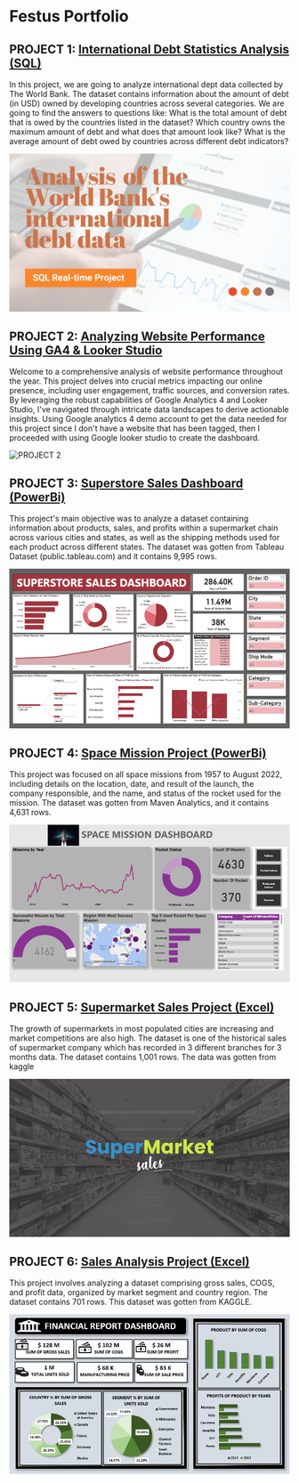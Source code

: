 # Festus Portfolio


## PROJECT 1: [International Debt Statistics Analysis (SQL)](https://github.com/festusaigbogun/SQL_Data_Analysis/blob/main/International%20Debt%20Statistic%20Analysis/Analyzing_International_Debt.ipynb)
In this project, we are going to analyze international dept data collected by The World Bank. The dataset contains information about the amount of debt (in USD) owned by developing countries across several categories. We are going to find the answers to questions like:
What is the total amount of debt that is owed by the countries listed in the dataset? Which country owns the maximum amount of debt and what does that amount look like? What is the average amount of debt owed by countries across different debt indicators?

![PROJECT 1](https://github.com/festusaigbogun/portfolio/blob/main/Images/1679319574069.png?raw=true)


## PROJECT 2: [Analyzing Website Performance Using GA4 & Looker Studio](https://github.com/festusaigbogun/Analyzing_Website_Performance) 

Welcome to a comprehensive analysis of website performance throughout the year. This project delves into crucial metrics impacting our online presence, including user engagement, traffic sources, and conversion rates. By leveraging the robust capabilities of Google Analytics 4 and Looker Studio, I've navigated through intricate data landscapes to derive actionable insights. Using Google analytics 4 demo account to get the data needed for this project since I don't have a website that has been tagged, then I proceeded with using Google looker studio to create the dashboard.

![PROJECT 2](https://github.com/festusaigbogun/portfolio/blob/main/Images/Screenshot_20231201_160917_cn.wps.moffice_eng~2.png?raw=true)


## PROJECT 3: [Superstore Sales Dashboard (PowerBi)](https://github.com/festusaigbogun/PowerBI_Portfolio_Project)

This project's main objective was to analyze a dataset containing information about products, sales, and profits within a supermarket chain across various cities and states, as well as the shipping methods used for each product across different states. The dataset was gotten from Tableau Dataset (public.tableau.com) and it contains 9,995 rows.

![PROJECT 3](https://github.com/festusaigbogun/portfolio/blob/main/Images/PBIDesktop_LGxKspWYif.png?raw=true) 


## PROJECT 4: [Space Mission Project (PowerBi)](https://github.com/festusaigbogun/PowerBI_Space_Mission_Project)


This project was focused on all space missions from 1957 to August 2022, including details on the location, date, and result of the launch, the company responsible, and the name, and status of the rocket used for the mission. The dataset was gotten from Maven Analytics, and it contains 4,631 rows.

![PROJECT 4](https://github.com/festusaigbogun/portfolio/blob/main/Images/chrome_sL9pgDfCWj.png?raw=true) 


## PROJECT 5: [Supermarket Sales Project (Excel)](https://github.com/festusaigbogun/Excel_Supermarket_Sales_Project)

The growth of supermarkets in most populated cities are increasing and market competitions are also high. The dataset is one of the historical sales of supermarket company which has recorded in 3 different branches for 3 months data. The dataset contains 1,001 rows. The data was gotten from kaggle

![PROJECT 5](https://github.com/festusaigbogun/portfolio/blob/main/Images/1_fiDAhrdrkNTHc0FlSl3l-w.png?raw=true) 


## PROJECT 6: [Sales Analysis Project (Excel)](https://github.com/festusaigbogun/My_First_Excel_Project)

This project involves analyzing a dataset comprising gross sales, COGS, and profit data, organized by market segment and country region. The dataset contains 701 rows. This dataset was gotten from KAGGLE.

![PROJECT 6](https://github.com/festusaigbogun/portfolio/blob/main/Images/EXCEL_v950OurQTN~5.png?raw=true) 
